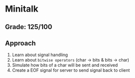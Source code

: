 # Minitalk

## Grade: 125/100

## Approach
1. Learn about signal handling
2. Learn about `bitwise operators` (char -> bits & bits -> char)
3. Simulate how bits of a char will be sent and received
4. Create a EOF signal for server to send signal back to client
